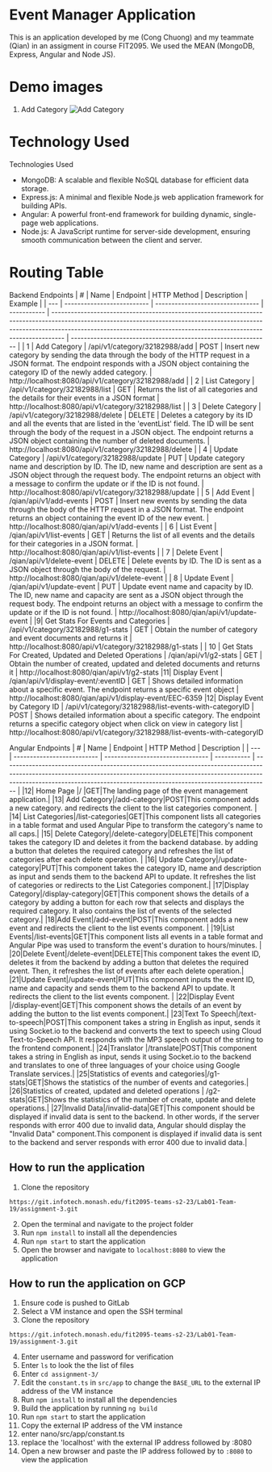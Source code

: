 # Event Manager Application

This is an application developed by me (Cong Chuong) and my teammate (Qian) in an assigment in course FIT2095. We used the MEAN (MongoDB, Express, Angular and Node JS).  

# Demo images
1. Add Category
![Add Category](/img/add-category.png)

# Technology Used
Technologies Used
* MongoDB: A scalable and flexible NoSQL database for efficient data storage.
* Express.js: A minimal and flexible Node.js web application framework for building APIs.
* Angular: A powerful front-end framework for building dynamic, single-page web applications.
* Node.js: A JavaScript runtime for server-side development, ensuring smooth communication between the client and server.
# Routing Table

Backend Endpoints
| # | Name | Endpoint | HTTP Method | Description | Example |
| --- | -------------------------- | -------------------------------- | ----------- | ---------------------------------------------------------------------------------------------------------------------------------------------------------------------------------------------------------------------------------------------- | ------------------------------------------------------------- |
| 1 | Add Category | /api/v1/category/32182988/add | POST | Insert new category by sending the data through the body of the HTTP request in a JSON format. The endpoint responds with a JSON object containing the category ID of the newly added category. | http://localhost:8080/api/v1/category/32182988/add |
| 2 | List Category | /api/v1/category/32182988/list | GET | Returns the list of all categories and the details for their events in a JSON format | http://localhost:8080/api/v1/category/32182988/list |
| 3 | Delete Category | /api/v1/category/32182988/delete | DELETE | Deletes a category by its ID and all the events that are listed in the 'eventList' field. The ID will be sent through the body of the request in a JSON object. The endpoint returns a JSON object containing the number of deleted documents. | http://localhost:8080/api/v1/category/32182988/delete |
| 4 | Update Category | /api/v1/category/32182988/update | PUT | Update category name and description by ID. The ID, new name and description are sent as a JSON object through the request body. The endpoint returns an object with a message to confirm the update or if the ID is not found. | http://localhost:8080/api/v1/category/32182988/update |
| 5 | Add Event | /qian/api/v1/add-events | POST | Insert new events by sending the data through the body of the HTTP request in a JSON format. The endpoint returns an object containing the event ID of the new event. | http://localhost:8080/qian/api/v1/add-events |
| 6 | List Event | /qian/api/v1/list-events | GET | Returns the list of all events and the details for their categories in a JSON format. | http://localhost:8080/qian/api/v1/list-events |
| 7 | Delete Event | /qian/api/v1/delete-event | DELETE | Delete events by ID. The ID is sent as a JSON object through the body of the request. | http://localhost:8080/qian/api/v1/delete-event |
| 8 | Update Event | /qian/api/v1/update-event | PUT | Update event name and capacity by ID. The ID, new name and capacity are sent as a JSON object through the request body. The endpoint returns an object with a message to confirm the update or if the ID is not found. | http://localhost:8080/qian/api/v1/update-event |
|9| Get Stats For Events and Categories | /api/v1/category/32182988/g1-stats | GET | Obtain the number of category and event documents and returns it | http://localhost:8080/api/v1/category/32182988/g1-stats |
| 10 | Get Stats For Created, Updated and Deleted Operations | /qian/api/v1/g2-stats | GET | Obtain the number of created, updated and deleted documents and returns it | http://localhost:8080/qian/api/v1/g2-stats
|11| Display Event | /qian/api/v1/display-event/:eventID | GET | Shows detailed information about a specific event. The endpoint returns a specific event object | http://localhost:8080/qian/api/v1/display-event/EEC-6359
|12| Display Event by Category ID | /api/v1/category/32182988/list-events-with-categoryID | POST | Shows detailed information about a specific category. The endpoint returns a specific category object when click on view in category list | http://localhost:8080/api/v1/category/32182988/list-events-with-categoryID

Angular Endpoints
| # | Name | Endpoint | HTTP Method | Description |
| --- | -------------------------- | -------------------------------- | ----------- | ---------------------------------------------------------------------------------------------------------------------------------------------------------------------------------------------------------------------------------------------- |
|12| Home Page |/ |GET|The landing page of the event management application.|
|13| Add Category|/add-category|POST|This component adds a new category. and redirects the client to the list categories component. |
|14| List Categories|/list-categories|GET|This component lists all categories in a table format and used Angular Pipe to transform the category's name to all caps.|
|15| Delete Category|/delete-category|DELETE|This component takes the category ID and deletes it from the backend database. by adding a button that deletes the required category and refreshes the list of categories after each delete operation. |
|16| Update Category|/update-category|PUT|This component takes the category ID, name and description as input and sends them to the backend API to update. It refreshes the list of categories or redirects to the List Categories component.|
|17|Display Category|/display-category|GET|This component shows the details of a category by adding a button for each row that selects and displays the required category. It also contains the list of events of the selected category.|
|18|Add Event|/add-event|POST|This component adds a new event and redirects the client to the list events component. |
|19|List Events|/list-events|GET|This component lists all events in a table format and Angular Pipe was used to transform the event's duration to hours/minutes. |
|20|Delete Event|/delete-event|DELETE|This component takes the event ID, deletes it from the backend by adding a button that deletes the required event. Then, it refreshes the list of events after each delete operation.|
|21|Update Event|/update-event|PUT|This component inputs the event ID, name and capacity and sends them to the backend API to update. It redirects the client to the list events component. |
|22|Display Event |/display-event|GET|This component shows the details of an event by adding the button to the list events component.|
|23|Text To Speech|/text-to-speech|POST|This component takes a string in English as input, sends it using Socket.io to the backend and converts the text to speech using Cloud Text-to-Speech API. It responds with the MP3 speech output of the string to the frontend component.|
|24|Translator |/translate|POST|This component takes a string in English as input, sends it using Socket.io to the backend and translates to one of three languages of your choice using Google Translate services.|
|25|Statistics of events and categories|/g1-stats|GET|Shows the statistics of the number of events and categories.|
|26|Statistics of created, updated and deleted operations | /g2-stats|GET|Shows the statistics of the number of create, update and delete operations.|
|27|Invalid Data|/invalid-data|GET|This component should be displayed if invalid data is sent to the backend. In other words, if the server responds with error 400 due to invalid data, Angular should display the "Invalid Data" component.This component is displayed if invalid data is sent to the backend and server responds with error 400 due to invalid data.|

## How to run the application

1. Clone the repository

```
https://git.infotech.monash.edu/fit2095-teams-s2-23/Lab01-Team-19/assignment-3.git
```

2. Open the terminal and navigate to the project folder
3. Run `npm install` to install all the dependencies
4. Run `npm start` to start the application
5. Open the browser and navigate to `localhost:8080` to view the application

## How to run the application on GCP

1. Ensure code is pushed to GitLab
2. Select a VM instance and open the SSH terminal
3. Clone the repository

```
https://git.infotech.monash.edu/fit2095-teams-s2-23/Lab01-Team-19/assignment-3.git
```

4. Enter username and password for verification
5. Enter `ls` to look the the list of files
6. Enter `cd assignment-3/`
1. Edit the `constant.ts` in `src/app` to change the `BASE_URL` to the external IP address of the VM instance
7. Run `npm install` to install all the dependencies
1. Build the application by running `ng build`
8. Run `npm start` to start the application
9. Copy the external IP address of the VM instance
10. enter nano/src/app/constant.ts 
11. replace the 'localhost' with the external IP address followed by :8080
12. Open a new browser and paste the IP address followed by to `:8080` to view the application
